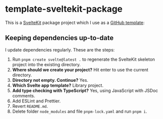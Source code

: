 # template-sveltekit-package

This is a [SvelteKit](https://kit.svelte.dev/) package project which I use as a [GitHub template](https://docs.github.com/en/repositories/creating-and-managing-repositories/creating-a-repository-from-a-template):

## Keeping dependencies up-to-date

I update dependencies regularly. These are the steps:

1. Run `pnpm create svelte@latest .` to regenerate the SvelteKit skeleton project into the existing directory.
1. **Where should we create your project?** Hit enter to use the current directory.
1. **Directory not empty. Continue?** Yes.
1. **Which Svelte app template?** Library project.
1. **Add type checking with TypeScript?** Yes, using JavaScript with JSDoc comments.
1. Add ESLint and Prettier.
1. Revert `README.md`.
1. Delete folder `node_modules` and file `pnpm-lock.yaml` and run `pnpm i`.
